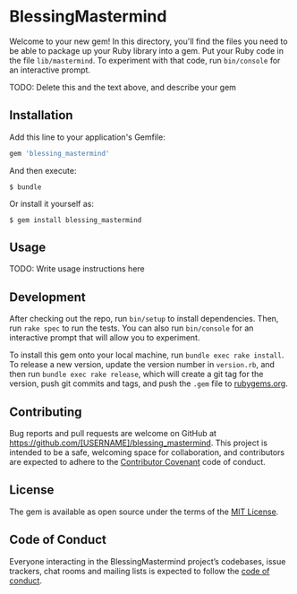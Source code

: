 # BlessingMastermind

Welcome to your new gem! In this directory, you'll find the files you need to be able to package up your Ruby library into a gem. Put your Ruby code in the file `lib/mastermind`. To experiment with that code, run `bin/console` for an interactive prompt.

TODO: Delete this and the text above, and describe your gem

## Installation

Add this line to your application's Gemfile:

```ruby
gem 'blessing_mastermind'
```

And then execute:

    $ bundle

Or install it yourself as:

    $ gem install blessing_mastermind

## Usage

TODO: Write usage instructions here

## Development

After checking out the repo, run `bin/setup` to install dependencies. Then, run `rake spec` to run the tests. You can also run `bin/console` for an interactive prompt that will allow you to experiment.

To install this gem onto your local machine, run `bundle exec rake install`. To release a new version, update the version number in `version.rb`, and then run `bundle exec rake release`, which will create a git tag for the version, push git commits and tags, and push the `.gem` file to [rubygems.org](https://rubygems.org).

## Contributing

Bug reports and pull requests are welcome on GitHub at https://github.com/[USERNAME]/blessing_mastermind. This project is intended to be a safe, welcoming space for collaboration, and contributors are expected to adhere to the [Contributor Covenant](http://contributor-covenant.org) code of conduct.

## License

The gem is available as open source under the terms of the [MIT License](https://opensource.org/licenses/MIT).

## Code of Conduct

Everyone interacting in the BlessingMastermind project’s codebases, issue trackers, chat rooms and mailing lists is expected to follow the [code of conduct](https://github.com/[USERNAME]/blessing_mastermind/blob/master/CODE_OF_CONDUCT.md).
